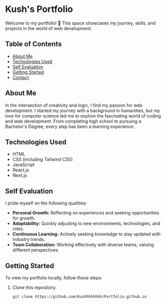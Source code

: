 # Kush's Portfolio

Welcome to my portfolio! 🚀 This space showcases my journey, skills, and projects in the world of web development.

## Table of Contents

- [About Me](#about-me)
- [Technologies Used](#technologies-used)
- [Self Evaluation](#self-evaluation)
- [Getting Started](#getting-started)
- [Contact](#contact)

## About Me

In the intersection of creativity and logic, I find my passion for web development. I started my journey with a background in humanities, but my love for computer science led me to explore the fascinating world of coding and web development. From completing high school to pursuing a Bachelor's Degree, every step has been a learning experience.

## Technologies Used

- HTML
- CSS (including Tailwind CSS)
- JavaScript
- React.js
- Next.js

## Self Evaluation

I pride myself on the following qualities:

- **Personal Growth:** Reflecting on experiences and seeking opportunities for growth.
- **Adaptability:** Quickly adjusting to new environments, technologies, and roles.
- **Continuous Learning:** Actively seeking knowledge to stay updated with industry trends.
- **Team Collaboration:** Working effectively with diverse teams, valuing different perspectives.

## Getting Started

To view my portfolio locally, follow these steps:

1. Clone this repository.
   ```bash
   git clone https://github.com/Kushhhhhhhh/Portfolio.github.io

